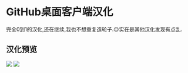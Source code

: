 # GitHub桌面客户端汉化
完全0到1的汉化,还在继续,我也不想重复造轮子.😒实在是其他汉化发现有点乱.

## 汉化预览
![](https://github.com/wroldLove/GitHubDesktop-zh/blob/main/Preview.png)
![](https://github.com/wroldLove/GitHubDesktop-zh/blob/main/image.png)
